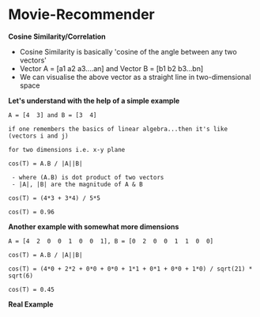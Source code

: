 # Movie-Recommender

**Cosine Similarity/Correlation**

- Cosine Similarity is basically 'cosine of the angle between any two vectors'
- Vector A = [a1  a2  a3....an] and Vector B = [b1  b2  b3...bn]
- We can visualise the above vector as a straight line in two-dimensional space

**Let's understand with the help of a simple example**
```
A = [4  3] and B = [3  4]

if one remembers the basics of linear algebra...then it's like (vectors i and j)

for two dimensions i.e. x-y plane

cos(T) = A.B / |A||B|

 - where (A.B) is dot product of two vectors
 - |A|, |B| are the magnitude of A & B
 
cos(T) = (4*3 + 3*4) / 5*5

cos(T) = 0.96  

```
**Another example with somewhat more dimensions**

```
A = [4  2  0  0  1  0  0  1], B = [0  2  0  0  1  1  0  0]

cos(T) = A.B / |A||B|

cos(T) = (4*0 + 2*2 + 0*0 + 0*0 + 1*1 + 0*1 + 0*0 + 1*0) / sqrt(21) * sqrt(6)

cos(T) = 0.45
```

**Real Example**

